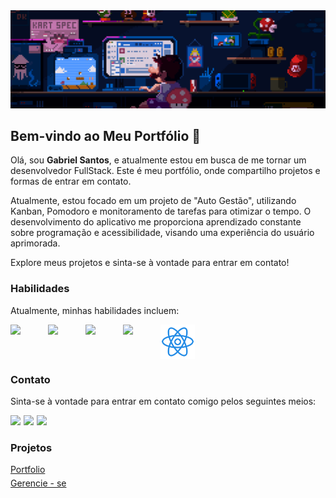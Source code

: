 <img src="./assets/mario--banner.gif"/>

## Bem-vindo ao Meu Portfólio 👋

Olá, sou <strong>Gabriel Santos</strong>, e atualmente estou em busca de me tornar um desenvolvedor FullStack. Este é meu portfólio, onde compartilho projetos e formas de entrar em contato.

Atualmente, estou focado em um projeto de "Auto Gestão", utilizando Kanban, Pomodoro e monitoramento de tarefas para otimizar o tempo. O desenvolvimento do aplicativo me proporciona aprendizado constante sobre programação e acessibilidade, visando uma experiência do usuário aprimorada.

Explore meus projetos e sinta-se à vontade para entrar em contato!

### Habilidades

Atualmente, minhas habilidades incluem:

<div style="display:flex; flex-wrap:wrap; gap: 5px">
  <img width="55" src="https://img.icons8.com/color/48/000000/html-5.png"/>
  <img width="55" src="https://img.icons8.com/color/48/000000/css3.png"/>
  <img width="55" src="https://img.icons8.com/color/48/000000/javascript.png"/> 
  <img width="55" src="https://img.icons8.com/color/48/000000/typescript.png"/>
  <img width="55" src="./assets/react.svg"/>
</div>
<!-- ### Projetos -->

### Contato

Sinta-se à vontade para entrar em contato comigo pelos seguintes meios:

<div style="display:flex; flex-wrap:wrap; gap: 5px">
  <a style="text-decoration:none" href="mailto:dev123gabriel@gmail.com" target="_blank">
    <img src="https://img.icons8.com/fluent/48/000000/gmail.png"/> 
  </a>

  <a style="text-decoration:none"  href="https://www.linkedin.com/in/devgabrielsilva" target="_blank">
    <img src="https://img.icons8.com/fluent/48/000000/linkedin.png"/>
  </a>

  <a style="text-decoration:none"  href="https://wa.me/5575991096704?text=Ola%20Gabriel,%20tudo%20bem?" target="_blank">
    <img src="https://img.icons8.com/fluent/48/000000/whatsapp.png"/>
  </a>
</div>

### Projetos

<ul style="display:flex; flex-direction:column; gap: 5px; list-style:none; padding:0; " >
  <li >
    <a style="display:flex; align-items:center; gap: 5px"  href="https://github.com/Eubiel178/tech-gabriel-next" target="_blank" >
     Portfolio
    </a>
  </li>
  
  <li >
    <a style="display:flex; align-items:center; gap: 5px"  href="https://github.com/Eubiel178/gerencie-se" target="_blank" >
     Gerencie - se
    </a>
  </li>
</ul>
